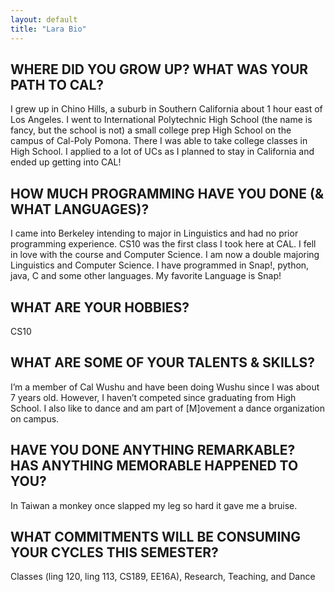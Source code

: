 ```yaml
---
layout: default
title: "Lara Bio"
---
```


## WHERE DID YOU GROW UP? WHAT WAS YOUR PATH TO CAL?

I grew up in Chino Hills, a suburb in Southern California about 1 hour east of Los Angeles. I went to International Polytechnic High School (the name is fancy, but the school is not) a small college prep High School on the campus of Cal-Poly Pomona. There I was able to take college classes in High School. I applied to a lot of UCs as I planned to stay in California and ended up getting into CAL!

## HOW MUCH PROGRAMMING HAVE YOU DONE (& WHAT LANGUAGES)?

I came into Berkeley intending to major in Linguistics and had no prior programming experience. CS10 was the first class I took here at CAL. I fell in love with the course and Computer Science. I am now a double majoring Linguistics and Computer Science. I have programmed in Snap!, python, java, C and some other languages. My favorite Language is Snap!

## WHAT ARE YOUR HOBBIES?

CS10

## WHAT ARE SOME OF YOUR TALENTS & SKILLS?

I’m a member of Cal Wushu and have been doing Wushu since I was about 7 years old. However, I haven’t competed since graduating from High School. I also like to dance and am  part of [M]ovement a dance organization on campus.

## HAVE YOU DONE ANYTHING REMARKABLE? HAS ANYTHING MEMORABLE HAPPENED TO YOU?

In Taiwan a monkey once slapped my leg so hard it gave me a bruise.

## WHAT COMMITMENTS WILL BE CONSUMING YOUR CYCLES THIS SEMESTER?

Classes (ling 120, ling 113, CS189, EE16A), Research, Teaching, and Dance
